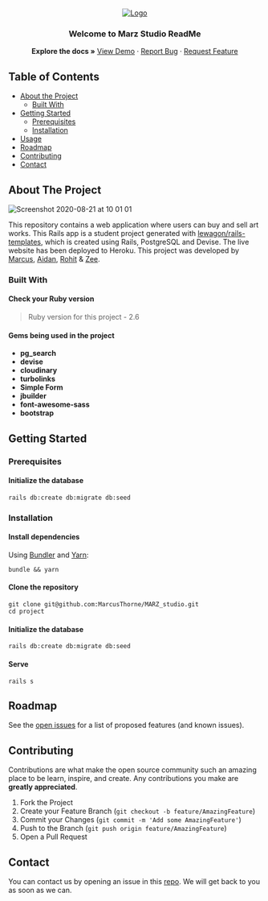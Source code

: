 <br />
<p align="center">
  <a href="https://github.com/MarcusThorne/MARZ_studio">
    <img src="https://user-images.githubusercontent.com/46029164/90869616-5fc89c80-e390-11ea-9414-5df692bed1cf.png" alt="Logo" >
  </a>

  <h3 align="center">Welcome to Marz Studio ReadMe</h3>

  <p align="center">
    <strong>Explore the docs »</strong>
    <a href="https://marzstudio.herokuapp.com/">View Demo</a>
    ·
    <a href="https://github.com/MarcusThorne/MARZ_studio/issues">Report Bug</a>
    ·
    <a href="https://github.com/MarcusThorne/MARZ_studio/issues">Request Feature</a>
  </p>
</p>

<!-- TABLE OF CONTENTS -->
## Table of Contents

* [About the Project](#about-the-project)
  * [Built With](#built-with)
* [Getting Started](#getting-started)
  * [Prerequisites](#prerequisites)
  * [Installation](#installation)
* [Usage](#usage)
* [Roadmap](#roadmap)
* [Contributing](#contributing)
* [Contact](#contact)

## About The Project

![Screenshot 2020-08-21 at 10 01 01](https://user-images.githubusercontent.com/46029164/90872979-4fff8700-e395-11ea-8bcd-179739797c10.png)

This repository contains a web application where users can buy and sell art works.
This Rails app is a student project generated with [lewagon/rails-templates](https://github.com/lewagon/rails-templates),
which is created using Rails, PostgreSQL and Devise. The live website has been deployed to
Heroku. This project was developed by [Marcus](https://github.com/MarcusThorne),
[Aidan](https://github.com/Scotland05), [Rohit](https://github.com/Ritz2286) & [Zee](https://github.com/zeemai).

### Built With
#### Check your Ruby version
> Ruby version for this project - 2.6
#### Gems being used in the project
- **pg_search**
- **devise**
- **cloudinary**
- **turbolinks**
- **Simple Form**
- **jbuilder**
- **font-awesome-sass**
- **bootstrap**

## Getting Started

### Prerequisites

#### Initialize the database

```shell
rails db:create db:migrate db:seed
```

### Installation

#### Install dependencies

Using [Bundler](https://github.com/bundler/bundler) and [Yarn](https://github.com/yarnpkg/yarn):

```shell
bundle && yarn
```
#### Clone the repository

```shell
git clone git@github.com:MarcusThorne/MARZ_studio.git
cd project
```

#### Initialize the database

```shell
rails db:create db:migrate db:seed
```

#### Serve

```shell
rails s
```

<!-- ROADMAP -->
## Roadmap

See the [open issues](https://github.com/MarcusThorne/MARZ_studio/issues) for a list of proposed features (and known issues).


<!-- CONTRIBUTING -->
## Contributing

Contributions are what make the open source community such an amazing place to be learn, inspire, and create. Any contributions you make are **greatly appreciated**.

1. Fork the Project
2. Create your Feature Branch (`git checkout -b feature/AmazingFeature`)
3. Commit your Changes (`git commit -m 'Add some AmazingFeature'`)
4. Push to the Branch (`git push origin feature/AmazingFeature`)
5. Open a Pull Request


## Contact

You can contact us by opening an issue in this [repo](https://github.com/MarcusThorne/MARZ_studio/issues). We will get back to you as soon as we can.
